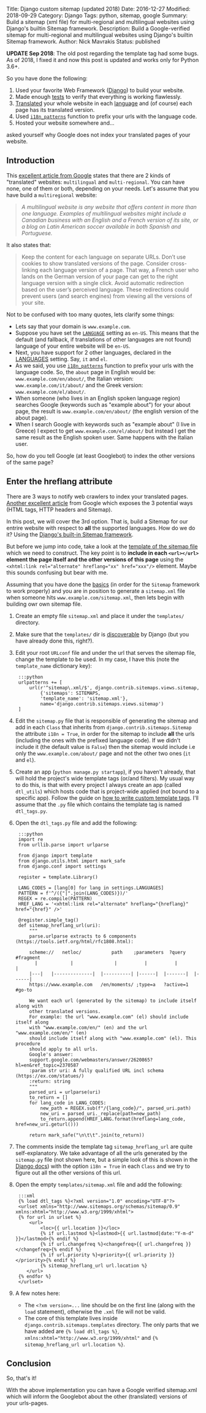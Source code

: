 Title: Django custom sitemap (updated 2018)
Date: 2016-12-27
Modified: 2018-09-29
Category: Django
Tags: python, sitemap, google
Summary: Build a sitemap (xml file) for multi-regional and multilingual websites using Django's builtin Sitemap framework.
Description: Build a Google-verified sitemap for multi-regional and multilingual websites using Django's builtin Sitemap framework.
Author: Nick Mavrakis
Status: published

**UPDATE Sep 2018**: The old post regarding the template tag had some bugs. As of 2018, I fixed it and now this post
is updated and works only for Python 3.6+.


So you have done the following:

1. Used your favorite Web Framework ([Django](https://www.djangoproject.com/)) to build your website.
2. Made enough [tests](https://docs.djangoproject.com/en/dev/topics/testing/) to verify that everything is working flawlessly.
3. [Translated](https://docs.djangoproject.com/en/dev/topics/i18n/translation/) your whole website in each 
   [language][languages] and (of course) each page has its translated version.
4. Used [`i18n_patterns`][i18n_patterns] function to prefix your urls with the language code.
5. Hosted your website somewhere and...

asked yourself why Google does not index your translated pages of your website.


## Introduction

This [excellent article from Google](https://support.google.com/webmasters/answer/182192?hl=en&ref_topic=2370587) states that there are 2 kinds
of "translated" websites: `multilingual` and `multi-regional`. You can have none, one of them or both, depending on your needs.
Let's assume that you have build a `multiregional` website:

> *A multilingual website is any website that offers content in more than one language. Examples of multilingual websites might include a 
  Canadian business with an English and a French version of its site, or a blog on Latin American soccer available in both Spanish and Portuguese.*

It also states that:

> Keep the content for each language on separate URLs. Don’t use cookies to show translated versions of the page.
  Consider cross-linking each language version of a page. That way, a French user who lands on the German version of your page
  can get to the right language version with a single click. Avoid automatic redirection based on the user’s perceived language.
  These redirections could prevent users (and search engines) from viewing all the versions of your site.

Not to be confused with too many quotes, lets clarify some things:

- Lets say that your domain is `www.example.com`.
- Suppose you have set the [`LANGUAGE`](https://docs.djangoproject.com/en/dev/ref/settings/#std:setting-LANGUAGE) setting as `en-US`.
  This means that the default (and fallback, if translations of other languages are not found) language of your entire website will be `en-US`.
- Next, you have support for 2 other languages, declared in the [LANGUAGES][languages] setting. Say, `it` and `el`.
- As we said, you use [`i18n_patterns`][i18n_patterns] function to prefix your urls with the language code.
  So, the `about` page in English would be: `www.example.com/en/about/`, the Italian version: `www.example.com/it/about/`
  and the Greek version: `www.example.com/el/about/`.
- When someone (who lives in an English spoken language region) searches Google (keywords such as "example about") for your about page, 
  the result is `www.example.com/en/about/` (the english version of the about page).
- When I search Google with keywords such as "example about" (I live in Greece) I expect to get `www.example.com/el/about/`
  but instead I get the same result as the English spoken user. Same happens with the Italian user.

So, how do you tell Google (at least Googlebot) to index the other versions of the same page?


## Enter the **hreflang** attribute

There are 3 ways to notify web crawlers to index your translated pages.
[Another excellent article](https://support.google.com/webmasters/answer/189077?hl=en&ref_topic=2370587) from Google which exposes the 3 potential 
ways (HTML tags, HTTP headers and Sitemap).

In this post, we will cover the 3rd option. That is, build a Sitemap for our entrire website with respect to **all** the supported languages.
How do we do it? Using the [Django's built-in Sitemap framework](https://docs.djangoproject.com/en/dev/ref/contrib/sitemaps/).

But before we jump into code, take a look at the [template of the sitemap file](https://support.google.com/webmasters/answer/2620865?hl=en&ref_topic=2370587)
which we need to construct. The key point is to **include in each `<url></url>` element the page itself and the other versions of this page**
using the `<xhtml:link rel="alternate" hreflang="xx" href="xxx"/>` element. Maybe this sounds confusing but bear with me.

Assuming that you have done the [basics](https://docs.djangoproject.com/en/dev/ref/contrib/sitemaps/#installation) (in order for the `Sitemap`
framework to work properly) and you are in position to generate a `sitemap.xml` file when someone hits `www.example.com/sitemap.xml`,
then lets begin with building owr own sitemap file.

1. Create an empty file `sitemap.xml` and place it under the `templates/` directory.
2. Make sure that the `templates/` dir is [discoverable](https://docs.djangoproject.com/en/dev/ref/settings/#dirs)
   by Django (but you have already done this, right?).
3. Edit your root `URLconf` file and under the url that serves the sitemap file, change the template to be used.
   In my case, I have this (note the `template_name` dictionary key):

		:::python
		urlpatterns += [
		    url(r'^sitemap\.xml/$', django.contrib.sitemaps.views.sitemap, 
				{'sitemaps': SITEMAPS, 
		    	'template_name': 'sitemap.xml'}, 
		    	name='django.contrib.sitemaps.views.sitemap')
		]

3. Edit the `sitemap.py` file that is responsible of generating the sitemap and add in each `Class` that inherits from `django.contrib.sitemaps.Sitemap`
   the attribute `i18n = True`, in order for the sitemap to include **all** the urls (including the ones with the prefixed language code).
   If we didn't include it (the default value is `False`) then the sitemap would include i.e only the `www.example.com/about/` page and not
   the other two ones (`it` and `el`).
4. Create an app (`python manage.py startapp`), if you haven't already, that will hold the project's wide template tags (or/and filters).
   My usual way to do this, is that with every project I always create an app (called `dtl_utils`) which hosts code that is project-wide applied
   (not bound to a specific app). Follow the guide on [how to write custom template tags](https://docs.djangoproject.com/en/dev/howto/custom-template-tags/#writing-custom-template-tags).
   I'll assume that the `.py` file which contains the template tag is named `dtl_tags.py`.
5. Open the `dtl_tags.py` file and add the following:

		:::python
		import re
		from urllib.parse import urlparse

		from django import template
		from django.utils.html import mark_safe
		from django.conf import settings

		register = template.Library()

		LANG_CODES = [lang[0] for lang in settings.LANGUAGES]
		PATTERN = f'^/({"|".join(LANG_CODES)})/'
		REGEX = re.compile(PATTERN)
		HREF_LANG = '<xhtml:link rel="alternate" hreflang="{hreflang}" href="{href}" />'

		@register.simple_tag()
		def sitemap_hreflang_url(uri):
			"""
			parse.urlparse extracts to 6 components (https://tools.ietf.org/html/rfc1808.html):

			scheme://   netloc/           path    ;parameters  ?query   #fragment
			  |            |               |          |          |          |
			|---|   |--------------|  |----------| |------|  |-------|  |------|
			https://www.example.com   /en/moments/ ;type=a   ?active=1   #go-to

			We want each url (generated by the sitemap) to include itself along with
			other translated versions.
			For example: the url "www.example.com" (el) should include itself along
			with "www.example.com/en/" (en) and the url "www.example.com/en/" (en)
			should include itself along with "www.example.com" (el). This procedure
			should apply to all urls.
			Google's answer:
			support.google.com/webmasters/answer/2620865?hl=en&ref_topic=2370587
			:param str uri: A fully qualified URL incl schema (https://ex.com/statues/)
			:return: string
			"""
			parsed_uri = urlparse(uri)
			to_return = []
			for lang_code in LANG_CODES:
				new_path = REGEX.sub(f"/{lang_code}/", parsed_uri.path)
				new_uri = parsed_uri._replace(path=new_path)
				to_return.append(HREF_LANG.format(hreflang=lang_code, href=new_uri.geturl()))

			return mark_safe("\n\t\t".join(to_return))

6. The comments inside the template tag `sitemap_hreflang_url` are quite self-explanatory.
   We take advantage of all the urls generated by the `sitemap.py` file (not shown here, but a simple look of this is shown in the
   [Django docs](https://docs.djangoproject.com/en/dev/ref/contrib/sitemaps/#a-simple-example)) with the option `i18n = True` in each `Class`
   and we try to figure out all the other versions of this url.

7. Open the empty `templates/sitemap.xml` file and add the following:

		:::xml
		{% load dtl_tags %}<?xml version="1.0" encoding="UTF-8"?>
		<urlset xmlns="http://www.sitemaps.org/schemas/sitemap/0.9" xmlns:xhtml="http://www.w3.org/1999/xhtml">
		{% for url in urlset %}
			<url>
				<loc>{{ url.location }}</loc>
				{% if url.lastmod %}<lastmod>{{ url.lastmod|date:"Y-m-d" }}</lastmod>{% endif %}
				{% if url.changefreq %}<changefreq>{{ url.changefreq }}</changefreq>{% endif %}
				{% if url.priority %}<priority>{{ url.priority }}</priority>{% endif %}
				{% sitemap_hreflang_url url.location %}
		   </url>
		{% endfor %}
		</urlset>

8. A few notes here:
	- The `<?xm version=...` line should be on the first line (along with the `load` statement), otherwise the `.xml` file will not be valid.
	- The core of this template lives inside `django.contrib.sitemaps.templates` directory. The only parts that we have added are
	  `{% load dtl_tags %}`, `xmlns:xhtml="http://www.w3.org/1999/xhtml"` and `{% sitemap_hreflang_url url.location %}`.


## Conclusion

So, that's it! 

With the above implementation you can have a Google verified sitemap.xml which will inform the Googlebot about the other (translated)
versions of your urls-pages.


[i18n_patterns]: https://docs.djangoproject.com/en/dev/topics/i18n/translation/#django.conf.urls.i18n.i18n_patterns
[languages]: https://docs.djangoproject.com/en/dev/ref/settings/#std:setting-LANGUAGES

